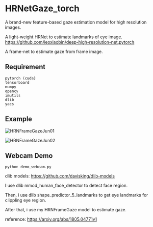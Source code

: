 # HRNetGaze_torch
A brand-new feature-based gaze estimation model for high resolution images.

A light-weight HRNet to estimate landmarks of eye image. https://github.com/leoxiaobin/deep-high-resolution-net.pytorch

A frame-net to estimate gaze from frame image.

## Requirement
```
pytorch (cuda)
tensorboard
numpy
opencv
imutils
dlib
yacs
```

## Example
![HRNFrameGazeJun01](https://z3.ax1x.com/2021/05/10/gtSzg1.gif)

![HRNFrameGazeJun02](https://z3.ax1x.com/2021/05/10/gtSx3R.gif)

## Webcam Demo
```
python demo_webcam.py
```
dlib models: https://github.com/davisking/dlib-models

I use dlib mmod_human_face_detector to detect face region.

Then, i use dlib shape_predictor_5_landmarks to get eye landmarks for clippling eye region.

After that, i use my HRNFrameGaze model to estimate gaze.

reference:
https://arxiv.org/abs/1805.04771v1
